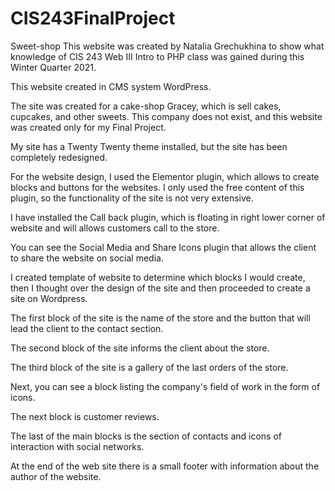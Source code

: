 # CIS243FinalProject
Sweet-shop
This website was created by Natalia Grechukhina to show what knowledge of CIS 243 Web III Intro to PHP class was gained during this Winter Quarter 2021.

This website created in CMS system WordPress.

The site was created for a cake-shop Gracey, which is sell cakes, cupcakes, and other sweets. This company does not exist, and this website was created only for my Final Project.

My site has a Twenty Twenty theme installed, but the site has been completely redesigned.

For the website design, I used the Elementor plugin, which allows to create blocks and buttons for the websites. I only used the free content of this plugin, so the functionality of the site is not very extensive.

I have installed the Call back plugin, which is floating in right lower corner of website and will allows customers call to the store.

You can see the Social Media and Share Icons plugin that allows the client to share the website on social media.

I created template of website to determine which blocks I would create, then I thought over the design of the site and then proceeded to create a site on Wordpress.

The first block of the site is the name of the store and the button that will lead the client to the contact section.

The second block of the site informs the client about the store.

The third block of the site is a gallery of the last orders of the store.

Next, you can see a block listing the company's field of work in the form of icons.

The next block is customer reviews.

The last of the main blocks is the section of contacts and icons of interaction with social networks.

At the end of the web site there is a small footer with information about the author of the website.
